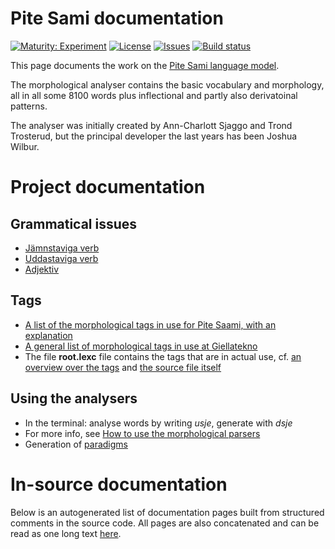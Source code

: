 # Pite Sami documentation

[![Maturity: Experiment](https://img.shields.io/badge/Maturity-Experiment-black.svg)](https://giellalt.github.io/MaturityClassification.html)
[![License](https://img.shields.io/github/license/giellalt/lang-sje)](https://github.com/giellalt/lang-sje/blob/main/LICENSE)
[![Issues](https://img.shields.io/github/issues/giellalt/lang-sje)](https://github.com/giellalt/lang-sje/issues)
[![Build status](https://github.com/giellalt/lang-sje/workflows/Speller%20CI+CD/badge.svg)](https://github.com/giellalt/lang-sje/actions)

This page documents the work on the [Pite Sami language model](http://github.com/giellalt/lang-sje). 

The morphological analyser contains the basic vocabulary and morphology, all in all some 8100 words
plus inflectional and partly also derivatoinal patterns.

The analyser was initially created by Ann-Charlott Sjaggo and Trond Trosterud,
but the principal developer the last years has been Joshua Wilbur.

# Project documentation

##  Grammatical issues

* [Jämnstaviga verb](Verbbojning_Pitesamiska_jamnst.html)
* [Uddastaviga verb](Verbbojning_Pitesamiska_uddast.html)
* [Adjektiv](Adjektivbojning.html)

## Tags

* [A list of the morphological tags in use for Pite Saami, with an explanation](docu-sje-grammartags.html)
* [A general list of morphological tags in use at Giellatekno](/lang/common/MorphologicalTags.html)
* The file **root.lexc** file contains the tags that are in actual use, cf. [an overview over the tags](root-morphology.html) and [the source file itself](https://github.com/giellalt/lang-sje/blob/main/src/fst/root.lexc)


## Using the analysers

* In the terminal: analyse words by writing *usje*, generate with *dsje*
* For more info, see [How to use the morphological parsers](/tools/docu-sme-manual.html)
* Generation of [paradigms](http://giellatekno.uit.no/cgi/p-sje.nob.html)

# In-source documentation

Below is an autogenerated list of documentation pages built from structured comments in the source code. All pages are also concatenated and can be read as one long text [here](sje.md).
